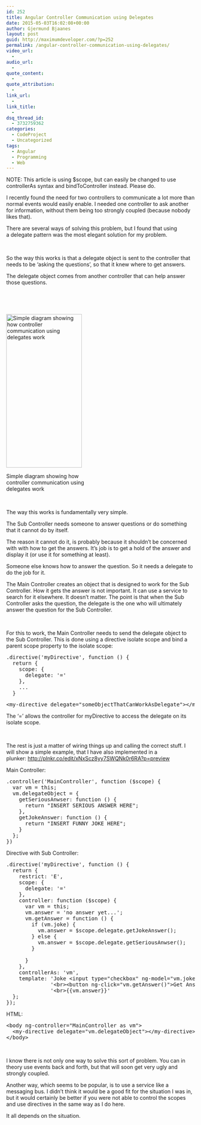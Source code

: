 ```yaml
---
id: 252
title: Angular Controller Communication using Delegates
date: 2015-05-03T16:02:08+00:00
author: Gjermund Bjaanes
layout: post
guid: http://maximumdeveloper.com/?p=252
permalink: /angular-controller-communication-using-delegates/
video_url:
  - 
audio_url:
  - 
quote_content:
  - 
quote_attribution:
  - 
link_url:
  - 
link_title:
  - 
dsq_thread_id:
  - 3732759362
categories:
  - CodeProject
  - Uncategorized
tags:
  - Angular
  - Programming
  - Web
---
```

NOTE: This article is using $scope, but can easily be changed to use controllerAs syntax and bindToController instead. Please do. 

I recently found the need for two controllers to communicate a lot more than normal events would easily enable. I needed one controller to ask another for information, without them being too strongly coupled (because nobody likes that).

<!--more-->
There are several ways of solving this problem, but I found that using a delegate pattern was the most elegant solution for my problem.

&nbsp;

So the way this works is that a delegate object is sent to the controller that needs to be ‘asking the questions’, so that it knew where to get answers.

The delegate object comes from another controller that can help answer those questions.

&nbsp;

&nbsp;

<div id="attachment_254" style="width: 212px" class="wp-caption aligncenter">
  <a href="http://maximumdeveloper.com/wp-content/uploads/2015/05/Untitled-Diagram-1.jpg"><img class="size-full wp-image-254" src="http://maximumdeveloper.com/wp-content/uploads/2015/05/Untitled-Diagram-1.jpg" alt="Simple diagram showing how controller communication using delegates work" width="202" height="409" srcset="http://gjermundbjaanes.com/wp-content/uploads/2015/05/Untitled-Diagram-1.jpg 202w, http://gjermundbjaanes.com/wp-content/uploads/2015/05/Untitled-Diagram-1-148x300.jpg 148w" sizes="(max-width: 202px) 100vw, 202px" /></a>
  
  <p class="wp-caption-text">
    Simple diagram showing how controller communication using delegates work
  </p>
</div>

&nbsp;

The way this works is fundamentally very simple.

The Sub Controller needs someone to answer questions or do something that it cannot do by itself.

The reason it cannot do it, is probably because it shouldn’t be concerned with with how to get the answers. It’s job is to get a hold of the answer and display it (or use it for something at least).

Someone else knows how to answer the question. So it needs a delegate to do the job for it.

The Main Controller creates an object that is designed to work for the Sub Controller. How it gets the answer is not important. It can use a service to search for it elsewhere. It doesn’t matter. The point is that when the Sub Controller asks the question, the delegate is the one who will ultimately answer the question for the Sub Controller.

&nbsp;

For this to work, the Main Controller needs to send the delegate object to the Sub Controller. This is done using a directive isolate scope and bind a parent scope property to the isolate scope:

<pre class="lang:js decode:true ">.directive('myDirective', function () {
  return {
    scope: {
      delegate: '='
    },
    ...
  }</pre>

<pre class="lang:default decode:true ">&lt;my-directive delegate="someObjectThatCanWorkAsDelegate"&gt;&lt;/my-directive&gt;</pre>

The &#8216;=&#8217; allows the controller for myDirective to access the delegate on its isolate scope.

&nbsp;

The rest is just a matter of wiring things up and calling the correct stuff. I will show a simple example, that I have also implemented in a plunker: <a href="http://plnkr.co/edit/xNxScz8yy7SWQNk0r6RA?p=preview" target="_blank">http://plnkr.co/edit/xNxScz8yy7SWQNk0r6RA?p=preview</a>

Main Controller:

<pre class="lang:default decode:true">.controller('MainController', function ($scope) {
  var vm = this;
  vm.delegateObject = {
    getSeriousAnwser: function () {
      return "INSERT SERIOUS ANSWER HERE";
    },
    getJokeAnswer: function () {
      return "INSERT FUNNY JOKE HERE";
    }
  };
})</pre>

Directive with Sub Controller:

<pre class="lang:default decode:true">.directive('myDirective', function () {
  return {
    restrict: 'E',
    scope: {
      delegate: '='
    },
    controller: function ($scope) {
      var vm = this;
      vm.answer = 'no answer yet...';
      vm.getAnswer = function () {
        if (vm.joke) {
          vm.answer = $scope.delegate.getJokeAnswer();
        } else {
          vm.answer = $scope.delegate.getSeriousAnwser();
        }
              
      }
    },
    controllerAs: 'vm',
    template: 'Joke &lt;input type="checkbox" ng-model="vm.joke" &gt;' +
              '&lt;br&gt;&lt;button ng-click="vm.getAnswer()"&gt;Get Answer&lt;/button&gt;' +
              '&lt;br&gt;{{vm.answer}}'
  };
});</pre>

HTML:

<pre class="lang:default decode:true ">&lt;body ng-controller="MainController as vm"&gt;
  &lt;my-directive delegate="vm.delegateObject"&gt;&lt;/my-directive&gt;
&lt;/body&gt;</pre>

&nbsp;

I know there is not only one way to solve this sort of problem. You can in theory use events back and forth, but that will soon get very ugly and strongly coupled.

Another way, which seems to be popular, is to use a service like a messaging bus. I didn’t think it would be a good fit for the situation I was in, but it would certainly be better if you were not able to control the scopes and use directives in the same way as I do here.

It all depends on the situation.

<div class="addtoany_share_save_container addtoany_content_bottom">
  <div class="a2a_kit a2a_kit_size_32 addtoany_list a2a_target" id="wpa2a_27">
    <a class="a2a_button_facebook" href="http://www.addtoany.com/add_to/facebook?linkurl=http%3A%2F%2Fgjermundbjaanes.com%2Fangular-controller-communication-using-delegates%2F&linkname=Angular%20Controller%20Communication%20using%20Delegates" title="Facebook" rel="nofollow" target="_blank"></a><a class="a2a_button_twitter" href="http://www.addtoany.com/add_to/twitter?linkurl=http%3A%2F%2Fgjermundbjaanes.com%2Fangular-controller-communication-using-delegates%2F&linkname=Angular%20Controller%20Communication%20using%20Delegates" title="Twitter" rel="nofollow" target="_blank"></a><a class="a2a_button_google_plus" href="http://www.addtoany.com/add_to/google_plus?linkurl=http%3A%2F%2Fgjermundbjaanes.com%2Fangular-controller-communication-using-delegates%2F&linkname=Angular%20Controller%20Communication%20using%20Delegates" title="Google+" rel="nofollow" target="_blank"></a><a class="a2a_dd addtoany_share_save" href="https://www.addtoany.com/share"></a>
  </div>
</div>